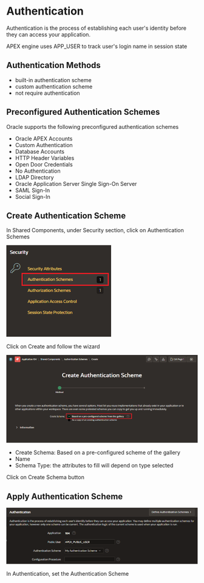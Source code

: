 # Authentication

Authentication is the process of establishing each user's identity before they can access your application.

APEX engine uses APP_USER to track user's login name in session state

## Authentication Methods

- built-in authentication scheme
- custom authentication scheme
- not require authentication

## Preconfigured Authentication Schemes

Oracle supports the following preconfigured authentication schemes

- Oracle APEX Accounts
- Custom Authentication
- Database Accounts
- HTTP Header Variables
- Open Door Credentials
- No Authentication
- LDAP Directory
- Oracle Application Server Single Sign-On Server
- SAML Sign-In
- Social Sign-In

## Create Authentication Scheme

In Shared Components, under Security section, click on Authentication Schemes

![Authentication Scheme](images/authentication_schemes.png)

Click on Create and follow the wizard

![Authentication Scheme Create](images/authentication_schemes_create.png)

- Create Schema: Based on a pre-configured scheme of the gallery
- Name
- Schema Type: the attributes to fill will depend on type selected

Click on Create Schema button

## Apply Authentication Scheme

![Security Attributes](images/security_attributes_authentication.png)

In Authentication, set the Authentication Scheme
